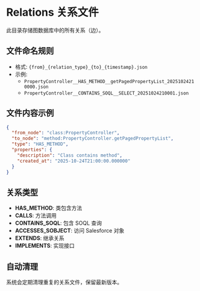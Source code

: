 # Relations 关系文件

此目录存储图数据库中的所有关系（边）。

## 文件命名规则

- 格式: `{from}_{relation_type}_{to}_{timestamp}.json`
- 示例:
  - `PropertyController__HAS_METHOD__getPagedPropertyList_20251024210000.json`
  - `PropertyController__CONTAINS_SOQL__SELECT_20251024210001.json`

## 文件内容示例

```json
{
  "from_node": "class:PropertyController",
  "to_node": "method:PropertyController.getPagedPropertyList",
  "type": "HAS_METHOD",
  "properties": {
    "description": "Class contains method",
    "created_at": "2025-10-24T21:00:00.000000"
  }
}
```

## 关系类型

- **HAS_METHOD**: 类包含方法
- **CALLS**: 方法调用
- **CONTAINS_SOQL**: 包含 SOQL 查询
- **ACCESSES_SOBJECT**: 访问 Salesforce 对象
- **EXTENDS**: 继承关系
- **IMPLEMENTS**: 实现接口

## 自动清理

系统会定期清理重复的关系文件，保留最新版本。
